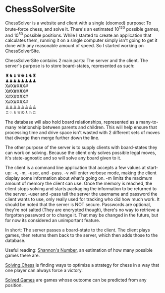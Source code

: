 # ChessSolverSite
ChessSolver is a website and client with a single (doomed) purpose: To brute-force chess, and solve it. There's an estimated 10<sup>120</sup> possible games, and 10<sup>50</sup> possible positions. While I started to create an application that calculates them, running it on a single computer simply isn't going to get it done with any reasonable amount of speed. So I started working on ChessSolverSite.

ChessSolverSite contains 2 main parts: The server and the client. The server's purpose is to store board-states, represented as such:

♜♞♝♛♚♝♞♜<br>
♟︎♟︎♟︎♟︎♟︎♟︎♟︎♟︎<br>
X#X#X#X#<br>
X#X#X#X#<br>
X#X#X#X#<br>
X#X#X#X#<br>
♙♙♙♙♙♙♙♙<br>
♖♘♗♕♔♗♘♖

The database will also hold board relationships, represented as a many-to-many relationship between parents and children. This will help ensure that processing time and drive space isn't wasted with 2 different sets of moves that diverge then merge further down the line.

The other purpose of the server is to supply clients with board-states they can work on solving. Because the client only solves possible legal moves, it's state-agnostic and so will solve any board given to it.


The client is a command line application that accepts a few values at start-up: -v, -m, -user, and -pass. -v will enter verbose mode, making the client display some information about what's going on. -m limits the maximum amount of memory the client can use. Once the memory is reached, the client stops solving and starts packaging the information to be returned to the server. -user and -pass tell the server the username and password the client wants to use, only really used for tracking who did how much work.
It should be noted that the server is NOT secure. Passwords are optional, they're not salted (They are encrypted though), there's no way to retrieve a forgotten password or to change it. That may be changed in the future, but for now its considered an unimportant feature.

In short: The server passes a board-state to the client. The client plays games, then returns them back to the server, which then adds those to the database.

Useful reading: 
[Shannon's Number](https://en.wikipedia.org/wiki/Shannon_number), an estimation of how many possible games there are.

[Solving Chess](https://en.wikipedia.org/wiki/Solving_chess) is finding ways to optimize a strategy for chess in a way that one player can always force a victory.

[Solved Games](https://en.wikipedia.org/wiki/Solved_game) are games whose outcome can be predicted from any position.

